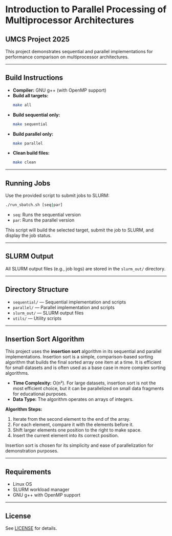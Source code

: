 # Introduction to Parallel Processing of Multiprocessor Architectures

## UMCS Project 2025

This project demonstrates sequential and parallel implementations for performance comparison on multiprocessor architectures.

---

## Build Instructions

- **Compiler:** GNU g++ (with OpenMP support)
- **Build all targets:**
  ```bash
  make all
  ```
- **Build sequential only:**
  ```bash
  make sequential
  ```
- **Build parallel only:**
  ```bash
  make parallel
  ```
- **Clean build files:**
  ```bash
  make clean
  ```

---

## Running Jobs

Use the provided script to submit jobs to SLURM:

```bash
./run_sbatch.sh [seq|par]
```
- `seq`: Runs the sequential version
- `par`: Runs the parallel version

This script will build the selected target, submit the job to SLURM, and display the job status.

---

## SLURM Output

All SLURM output files (e.g., job logs) are stored in the `slurm_out/` directory.

---

## Directory Structure

- `sequential/` — Sequential implementation and scripts
- `parallel/` — Parallel implementation and scripts
- `slurm_out/` — SLURM output files
- `utils/` — Utility scripts

---

## Insertion Sort Algorithm

This project uses the **insertion sort** algorithm in its sequential and parallel implementations. Insertion sort is a simple, comparison-based sorting algorithm that builds the final sorted array one item at a time. It is efficient for small datasets and is often used as a base case in more complex sorting algorithms.

- **Time Complexity:** O(n²). For large datasets, insertion sort is not the most efficient choice, but it can be parallelized on small data fragments for educational purposes.
- **Data Type:** The algorithm operates on arrays of integers.

**Algorithm Steps:**
1. Iterate from the second element to the end of the array.
2. For each element, compare it with the elements before it.
3. Shift larger elements one position to the right to make space.
4. Insert the current element into its correct position.

Insertion sort is chosen for its simplicity and ease of parallelization for demonstration purposes.

---

## Requirements
- Linux OS
- SLURM workload manager
- GNU g++ with OpenMP support

---

## License
See [LICENSE](LICENSE) for details.
